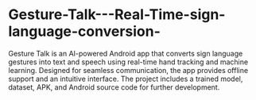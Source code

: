 # Gesture-Talk---Real-Time-sign-language-conversion-
Gesture Talk is an AI-powered Android app that converts sign language gestures into text and speech using real-time hand tracking and machine learning. Designed for seamless communication, the app provides offline support and an intuitive interface. The project includes a trained model, dataset, APK, and Android source code for further development.
